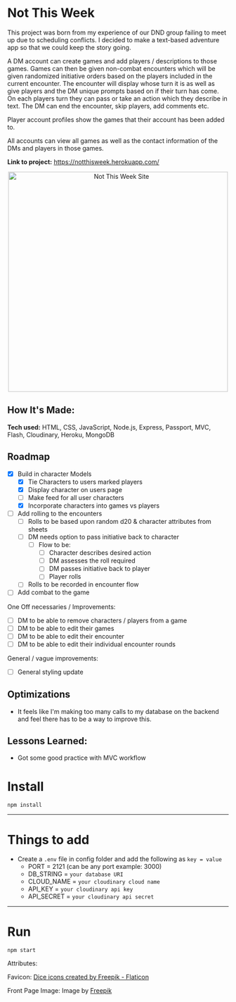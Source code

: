 # Not This Week
This project was born from my experience of our DND group failing to meet up due to scheduling conflicts. I decided to make a text-based adventure app so that we could keep the story going.

A DM account can create games and add players / descriptions to those games. Games can then be given non-combat encounters which will be given randomized initiative orders based on the players included in the current encounter. The encounter will display whose turn it is as well as give players and the DM unique prompts based on if their turn has come. On each players turn they can pass or take an action which they describe in text. The DM can end the encounter, skip players, add comments etc.

Player account profiles show the games that their account has been added to.

All accounts can view all games as well as the contact information of the DMs and players in those games.

**Link to project:** https://notthisweek.herokuapp.com/

<p align="center">
  <a target="_blank" href="https://notthisweek.herokuapp.com/">
    <img src="https://github.com/LuisEJaar/luisEJaar/blob/main/notThisWeek.gif" height="500px" alt="Not This Week Site"/>
  </a>
</p>

## How It's Made:

**Tech used:** HTML, CSS, JavaScript, Node.js, Express, Passport, MVC, Flash, Cloudinary, Heroku, MongoDB

## Roadmap

- [X] Build in character Models
  - [X] Tie Characters to users marked players
  - [X] Display character on users page
  - [ ] Make feed for all user characters
  - [X] Incorporate characters into games vs players
    
- [ ] Add rolling to the encounters
  - [ ] Rolls to be based upon random d20 & character attributes from sheets
  - [ ] DM needs option to pass initiative back to character
    - [ ] Flow to be: 
      - [ ] Character describes desired action
      - [ ] DM assesses the roll required
      - [ ] DM passes initiative back to player
      - [ ] Player rolls 
  - [ ] Rolls to be recorded in encounter flow
   
- [ ] Add combat to the game

One Off necessaries / Improvements:
- [ ] DM to be able to remove characters / players from a game
- [ ] DM to be able to edit their games
- [ ] DM to be able to edit their encounter
- [ ] DM to be able to edit their individual encounter rounds

General / vague improvements:
- [ ] General styling update 

## Optimizations

- It feels like I'm making too many calls to my database on the backend and feel there has to be a way to improve this.

## Lessons Learned:

- Got some good practice with MVC workflow

# Install

`npm install`

---

# Things to add

- Create a `.env` file in config folder and add the following as `key = value`
  - PORT = 2121 (can be any port example: 3000)
  - DB_STRING = `your database URI`
  - CLOUD_NAME = `your cloudinary cloud name`
  - API_KEY = `your cloudinary api key`
  - API_SECRET = `your cloudinary api secret`

---

# Run

`npm start`

Attributes: 

Favicon:
<a href="https://www.flaticon.com/free-icons/dice" title="dice icons">Dice icons created by Freepik - Flaticon</a>

Front Page Image:
Image by <a href="https://www.freepik.com/free-photo/still-life-objects-with-role-playing-game-sheet_24749859.htm#query=dnd&position=2&from_view=search">Freepik</a>
